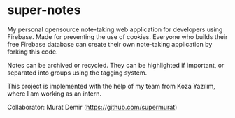 # super-notes

My personal opensource note-taking web application for developers using Firebase. Made for preventing the use of cookies. Everyone who builds their free Firebase database can create their own note-taking application by forking this code.

Notes can be archived or recycled. They can be highlighted if important, or separated into groups using the tagging system.

This project is implemented with the help of my team from Koza Yazılım, where I am working as an intern.

Collaborator:
Murat Demir (https://github.com/supermurat)
